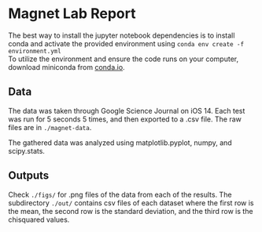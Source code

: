 # Magnet Lab Report
The best way to install the jupyter notebook dependencies is to install conda and activate the provided environment using `conda env create -f environment.yml`<br>
To utilize the environment and ensure the code runs on your computer, download miniconda from [conda.io](https://docs.conda.io/en/latest/miniconda.html).

## Data
The data was taken through Google Science Journal on iOS 14.
Each test was run for 5 seconds 5 times, and then exported to a .csv file. 
The raw files are in `./magnet-data`.

The gathered data was analyzed using matplotlib.pyplot, numpy, and scipy.stats. 

## Outputs
Check `./figs/` for .png files of the data from each of the results. 
The subdirectory `./out/` contains csv files of each dataset where the first row is the mean, the second row is the standard deviation, and the third row is the chisquared values.
